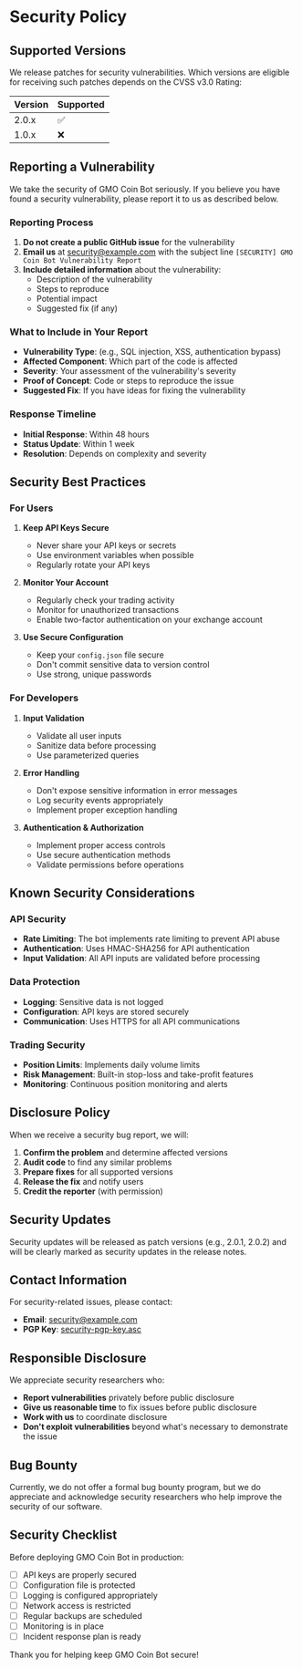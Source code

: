# Security Policy

## Supported Versions

We release patches for security vulnerabilities. Which versions are eligible for receiving such patches depends on the CVSS v3.0 Rating:

| Version | Supported          |
| ------- | ------------------ |
| 2.0.x   | :white_check_mark: |
| 1.0.x   | :x:                |

## Reporting a Vulnerability

We take the security of GMO Coin Bot seriously. If you believe you have found a security vulnerability, please report it to us as described below.

### Reporting Process

1. **Do not create a public GitHub issue** for the vulnerability
2. **Email us** at [security@example.com](mailto:security@example.com) with the subject line `[SECURITY] GMO Coin Bot Vulnerability Report`
3. **Include detailed information** about the vulnerability:
   - Description of the vulnerability
   - Steps to reproduce
   - Potential impact
   - Suggested fix (if any)

### What to Include in Your Report

- **Vulnerability Type**: (e.g., SQL injection, XSS, authentication bypass)
- **Affected Component**: Which part of the code is affected
- **Severity**: Your assessment of the vulnerability's severity
- **Proof of Concept**: Code or steps to reproduce the issue
- **Suggested Fix**: If you have ideas for fixing the vulnerability

### Response Timeline

- **Initial Response**: Within 48 hours
- **Status Update**: Within 1 week
- **Resolution**: Depends on complexity and severity

## Security Best Practices

### For Users

1. **Keep API Keys Secure**
   - Never share your API keys or secrets
   - Use environment variables when possible
   - Regularly rotate your API keys

2. **Monitor Your Account**
   - Regularly check your trading activity
   - Monitor for unauthorized transactions
   - Enable two-factor authentication on your exchange account

3. **Use Secure Configuration**
   - Keep your `config.json` file secure
   - Don't commit sensitive data to version control
   - Use strong, unique passwords

### For Developers

1. **Input Validation**
   - Validate all user inputs
   - Sanitize data before processing
   - Use parameterized queries

2. **Error Handling**
   - Don't expose sensitive information in error messages
   - Log security events appropriately
   - Implement proper exception handling

3. **Authentication & Authorization**
   - Implement proper access controls
   - Use secure authentication methods
   - Validate permissions before operations

## Known Security Considerations

### API Security

- **Rate Limiting**: The bot implements rate limiting to prevent API abuse
- **Authentication**: Uses HMAC-SHA256 for API authentication
- **Input Validation**: All API inputs are validated before processing

### Data Protection

- **Logging**: Sensitive data is not logged
- **Configuration**: API keys are stored securely
- **Communication**: Uses HTTPS for all API communications

### Trading Security

- **Position Limits**: Implements daily volume limits
- **Risk Management**: Built-in stop-loss and take-profit features
- **Monitoring**: Continuous position monitoring and alerts

## Disclosure Policy

When we receive a security bug report, we will:

1. **Confirm the problem** and determine affected versions
2. **Audit code** to find any similar problems
3. **Prepare fixes** for all supported versions
4. **Release the fix** and notify users
5. **Credit the reporter** (with permission)

## Security Updates

Security updates will be released as patch versions (e.g., 2.0.1, 2.0.2) and will be clearly marked as security updates in the release notes.

## Contact Information

For security-related issues, please contact:

- **Email**: [security@example.com](mailto:security@example.com)
- **PGP Key**: [security-pgp-key.asc](security-pgp-key.asc)

## Responsible Disclosure

We appreciate security researchers who:

- **Report vulnerabilities** privately before public disclosure
- **Give us reasonable time** to fix issues before public disclosure
- **Work with us** to coordinate disclosure
- **Don't exploit vulnerabilities** beyond what's necessary to demonstrate the issue

## Bug Bounty

Currently, we do not offer a formal bug bounty program, but we do appreciate and acknowledge security researchers who help improve the security of our software.

## Security Checklist

Before deploying GMO Coin Bot in production:

- [ ] API keys are properly secured
- [ ] Configuration file is protected
- [ ] Logging is configured appropriately
- [ ] Network access is restricted
- [ ] Regular backups are scheduled
- [ ] Monitoring is in place
- [ ] Incident response plan is ready

Thank you for helping keep GMO Coin Bot secure! 